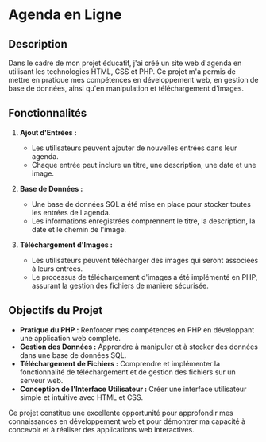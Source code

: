 # Agenda en Ligne

## Description
Dans le cadre de mon projet éducatif, j'ai créé un site web d'agenda en utilisant les technologies HTML, CSS et PHP. Ce projet m'a permis de mettre en pratique mes compétences en développement web, en gestion de base de données, ainsi qu'en manipulation et téléchargement d'images.

## Fonctionnalités
1. **Ajout d'Entrées :**
    - Les utilisateurs peuvent ajouter de nouvelles entrées dans leur agenda.
    - Chaque entrée peut inclure un titre, une description, une date et une image.

2. **Base de Données :**
    - Une base de données SQL a été mise en place pour stocker toutes les entrées de l'agenda.
    - Les informations enregistrées comprennent le titre, la description, la date et le chemin de l'image.

3. **Téléchargement d'Images :**
    - Les utilisateurs peuvent télécharger des images qui seront associées à leurs entrées.
    - Le processus de téléchargement d'images a été implémenté en PHP, assurant la gestion des fichiers de manière sécurisée.

## Objectifs du Projet
- **Pratique du PHP :** Renforcer mes compétences en PHP en développant une application web complète.
- **Gestion des Données :** Apprendre à manipuler et à stocker des données dans une base de données SQL.
- **Téléchargement de Fichiers :** Comprendre et implémenter la fonctionnalité de téléchargement et de gestion des fichiers sur un serveur web.
- **Conception de l'Interface Utilisateur :** Créer une interface utilisateur simple et intuitive avec HTML et CSS.

Ce projet constitue une excellente opportunité pour approfondir mes connaissances en développement web et pour démontrer ma capacité à concevoir et à réaliser des applications web interactives.
